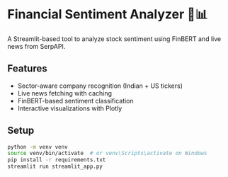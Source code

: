 # Financial Sentiment Analyzer 🧠📊

A Streamlit-based tool to analyze stock sentiment using FinBERT and live news from SerpAPI.

## Features
- Sector-aware company recognition (Indian + US tickers)
- Live news fetching with caching
- FinBERT-based sentiment classification
- Interactive visualizations with Plotly

## Setup
```bash
python -m venv venv
source venv/bin/activate  # or venv\Scripts\activate on Windows
pip install -r requirements.txt
streamlit run streamlit_app.py
